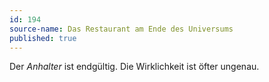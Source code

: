 ```yaml
---
id: 194
source-name: Das Restaurant am Ende des Universums
published: true
---
```

Der *Anhalter* ist endgültig. Die Wirklichkeit ist öfter ungenau.
